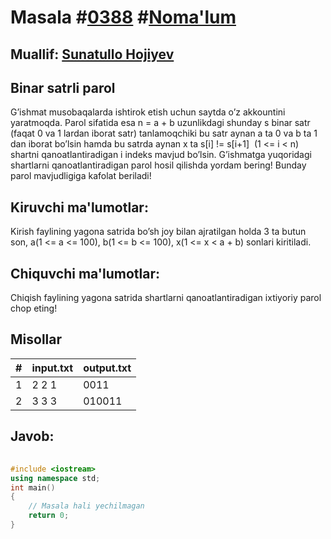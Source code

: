 
<h1>Masala #<a href="https://robocontest.uz/tasks/0388">0388</a> #<a href="https://robocontest.uz/tasks?category=1">Noma'lum</a></h1>
<h2> Muallif: <a href="https://robocontest.uz/profile/sunnat">Sunatullo Hojiyev</a></h2>
<h2>Binar satrli parol</h2>
<p>G’ishmat musobaqalarda ishtirok etish uchun saytda o’z akkountini yaratmoqda. Parol sifatida esa n = a + b uzunlikdagi shunday s binar satr (faqat 0 va 1 lardan iborat satr) tanlamoqchiki bu satr aynan a ta 0 va b ta 1 dan iborat bo’lsin hamda bu satrda aynan x ta s[i] != s[i+1]  (1 <= i < n) shartni qanoatlantiradigan i indeks mavjud bo’lsin. G’ishmatga yuqoridagi shartlarni qanoatlantiradigan parol hosil qilishda yordam bering!
Bunday parol mavjudligiga kafolat beriladi!</p>
<h2>Kiruvchi ma'lumotlar:</h2>
<p>Kirish faylining yagona satrida bo’sh joy bilan ajratilgan holda 3 ta butun son, a(1 <= a <= 100), b(1 <= b <= 100), x(1 <= x < a + b) sonlari kiritiladi.</p>
<h2>Chiquvchi ma'lumotlar:</h2>
<p>Chiqish faylining yagona satrida shartlarni qanoatlantiradigan ixtiyoriy parol chop eting!</p>
<h2>Misollar</h2>
<table>
    <thead>
        <tr>
            <th>#</th>
            <th>input.txt</th>
            <th>output.txt</th>
        </tr>
    </thead>
    <tbody>
            <tr>
                <td>1</td>
                <td>2 2 1</td>
                <td>0011</td>
            </tr>
            <tr>
                <td>2</td>
                <td>3 3 3</td>
                <td>010011</td>
            </tr>
    </tbody>
    </table>
    
<h2>Javob:</h2>

######
```cpp
#include <iostream>
using namespace std;
int main()
{
    // Masala hali yechilmagan
    return 0;
}
```
